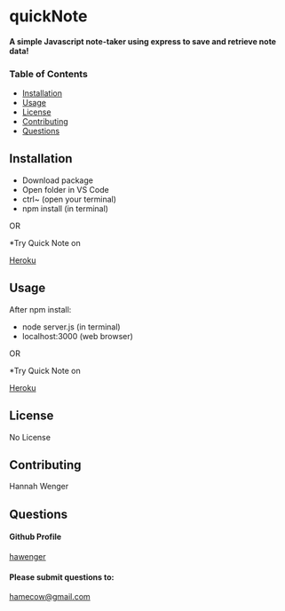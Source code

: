 # quickNote
#### A simple Javascript note-taker using express to save and retrieve note data!

### Table of Contents
* [Installation](##Installation)
* [Usage](##Usage)
* [License](##License)
* [Contributing](##Contributing)
* [Questions](##Questions)

## Installation
* Download package 
* Open folder in VS Code 
* ctrl~ (open your terminal) 
* npm install (in terminal)

OR

*Try Quick Note on 

[Heroku](https://warm-river-71685.herokuapp.com/)

## Usage
After npm install: 
* node server.js (in terminal)
* localhost:3000 (web browser)

OR

*Try Quick Note on

[Heroku](https://warm-river-71685.herokuapp.com/)
        
## License
No License

## Contributing
Hannah Wenger
        
## Questions
#### Github Profile
[hawenger](https://github.com/hawenger)
#### Please submit questions to:
<hamecow@gmail.com>

